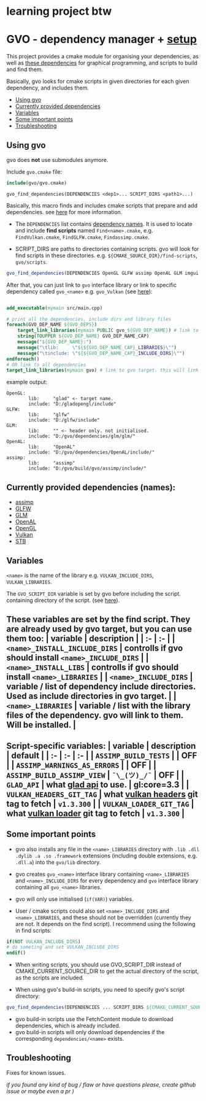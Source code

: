 # learning project btw
# GVO - dependency manager + [setup](#currently-provided-dependencies-names)
This project provides a cmake module for organising your dependencies, as well as [these dependencies](#currently-provided-dependencies-names) for graphical programming, and scripts to build and find them. 

Basically, gvo looks for cmake scripts in given directories for each given dependency, and includes them.

- [Using gvo](#using-gvo)
- [Currently provided dependencies](#currently-provided-dependencies-names)
- [Variables](#variables)
- [Some important points](#some-important-points)
- [Troubleshooting](#troubleshooting)

## Using gvo
gvo does **not** use submodules anymore.

Include `gvo.cmake` file:
``` cmake
include(gvo/gvo.cmake)
```
`gvo_find_dependencies(DEPENDENCIES <dep1>... SCRIPT_DIRS <path1>...)`

Basically, this macro finds and includes cmake scripts that prepare and add dependencies. see [here](#variables) for more information.

- The `DEPENDENCIES` list contains [dependency names](#currently-provided-dependencies-names). It is used to locate and include **find scripts** named `Find<name>.cmake`, e.g. `FindVulkan.cmake`, `FindGLFW.cmake`, `Findassimp.cmake`.

- SCRIPT_DIRS are paths to directories containing scripts. gvo will look for find scripts in these directories. e.g. `${CMAKE_SOURCE_DIR}/find-scripts`, `gvo/scripts`. 

``` cmake
gvo_find_dependencies(DEPENDENCIES OpenGL GLFW assimp OpenAL GLM imgui SCRIPT_DIRS ${CMAKE_CURRENT_SOURCE_DIR}/scripts ${CMAKE_CURRENT_SOURCE_DIR}/gvo/scripts)
```

After that, you can just link to `gvo` interface library or link to specific dependency called `gvo_<name>` e.g. `gvo_Vulkan` (see [here](#some-important-points)):
``` cmake

add_executable(mymain src/main.cpp)

# print all the dependencies, include dirs and library files
foreach(GVO_DEP_NAME ${GVO_DEPS})
    target_link_libraries(mymain PUBLIC gvo_${GVO_DEP_NAME}) # link to specific dependecy
    string(TOUPPER ${GVO_DEP_NAME} GVO_DEP_NAME_CAP)
    message("${GVO_DEP_NAME}:")
    message("\tlib:     \"${${GVO_DEP_NAME_CAP}_LIBRARIES}\"")
    message("\tinclude: \"${${GVO_DEP_NAME_CAP}_INCLUDE_DIRS}\"")
endforeach()
# OR link to all dependencies
target_link_libraries(mymain gvo) # link to gvo target. this will link both include dirs and libraris.
```

example output:
```
OpenGL:
        lib:     "glad" <- target name.
        include: "D:/gladopengl/include"
GLFW:
        lib:     "glfw"
        include: "D:/glfw/include"
GLM:
        lib:     "" <- header only. not initialised.
        include: "D:/gvo/dependencies/glm/glm/"
OpenAL:
        lib:     "OpenAL"
        include: "D:/gvo/dependencies/OpenAL/include/"
assimp:
        lib:     "assimp"
        include: "D:/gvo/build/gvo/assimp/include/"
```

## Currently provided dependencies (names):
- [assimp](https://github.com/assimp/assimp)
- [GLFW](https://github.com/glfw/glfw)
- [GLM](https://github.com/icaven/glm)
- [OpenAL](https://github.com/kcat/openal-soft)
- [OpenGL](https://github.com/Dav1dde/glad)
- [Vulkan](https://github.com/KhronosGroup/Vulkan-Headers)
- [STB](https://github.com/nothings/stb)

## Variables
`<name>` is the name of the library e.g. `VULKAN_INCLUDE_DIRS`, `VULKAN_LIBRARIES`. 

The `GVO_SCRIPT_DIR` variable is set by gvo before including the script. containing directory of the script. (see [here](#some-important-points)).

These variables are set by the find script. They are already used by gvo target, but you can use them too:
| variable | description |
| :- | :- |
| `<name>_INSTALL_INCLUDE_DIRS` | controlls if gvo should install `<name>_INCLUDE_DIRS` |
| `<name>_INSTALL_LIBS` | controlls if gvo should install `<name>_LIBRARIES` |
| `<name>_INCLUDE_DIRS` | variable / list of dependency include directories. Used as include directories in gvo target. |
| `<name>_LIBRARIES` | variable / list with the library files of the dependency. gvo will link to them. Will be installed. |
---

Script-specific variables:
| variable | description | default |
| :- | :- | :- |
| `ASSIMP_BUILD_TESTS` |  | OFF |
| `ASSIMP_WARNINGS_AS_ERRORS` |  | OFF |
| `ASSIMP_BUILD_ASSIMP_VIEW` | `¯\_(ツ)_/¯` | OFF |
| `GLAD_API` | what [glad api](https://glad.dav1d.de/) to use. | gl:core=3.3 |
| `VULKAN_HEADERS_GIT_TAG` | what [vulkan headers](https://github.com/KhronosGroup/Vulkan-Headers) git tag to fetch | `v1.3.300` |
| `VULKAN_LOADER_GIT_TAG` | what [vulkan loader](https://github.com/KhronosGroup/Vulkan-Loader) git tag to fetch | `v1.3.300` |
---

## Some important points
- gvo also installs any file in the `<name>_LIBRARIES` directory with `.lib .dll .dylib .a .so .framework` extensions (including double extensions, e.g. `.dll.a`) into the `gvo/lib` directory.

- gvo creates `gvo_<name>` interface library containing `<name>_LIBRARIES` and `<name>_INCLUDE_DIRS` for every dependency and `gvo` interface library containing all `gvo_<name>` libraries.

- gvo will only use initialised (`if(VAR)`) variables.

- User / cmake scripts could also set `<name>_INCLUDE_DIRS` and `<name>_LIBRARIES`, and these should not be overridden (currently they are not. It depends on the find script). 
I recommend using the following in find scripts:
``` cmake
if(NOT VULKAN_INCLUDE_DIRS)
# do someting and set VULKAN_INCLUDE_DIRS
endif()
```

- When writing scripts, you should use GVO_SCRIPT_DIR instead of CMAKE_CURRENT_SOURCE_DIR to get the actual directory of the script, as the scripts are included. 

- When using gvo's build-in scripts, you need to specify gvo's script directory:
``` cmake
gvo_find_dependencies(DEPENDENCIES ... SCRIPT_DIRS ${CMAKE_CURRENT_SOURCE_DIR}/gvo/scripts)
```
- gvo build-in scripts use the FetchContent module to download dependencies, which is already included.
- gvo build-in scripts will only download dependencies if the corresponding `dependencies/<name>` exists.

## Troubleshooting
Fixes for known issues.


*if  you found any kind of bug / flaw or have questions please, create github issue or maybe even a pr )*
